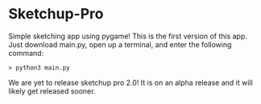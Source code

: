 # Sketchup-Pro
Simple sketching app using pygame! This is the first version of this app. Just download main.py, open up a terminal, and enter the following command:

```
> python3 main.py
```

We are yet to release sketchup pro 2.0! It is on an alpha release and it will likely get released sooner.
